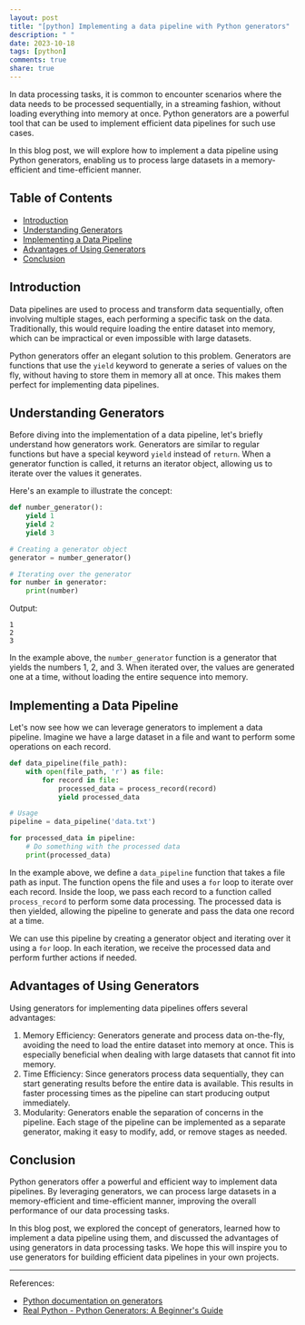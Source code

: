 ```yaml
---
layout: post
title: "[python] Implementing a data pipeline with Python generators"
description: " "
date: 2023-10-18
tags: [python]
comments: true
share: true
---
```


In data processing tasks, it is common to encounter scenarios where the data needs to be processed sequentially, in a streaming fashion, without loading everything into memory at once. Python generators are a powerful tool that can be used to implement efficient data pipelines for such use cases.

In this blog post, we will explore how to implement a data pipeline using Python generators, enabling us to process large datasets in a memory-efficient and time-efficient manner.

## Table of Contents

- [Introduction](#introduction)
- [Understanding Generators](#understanding-generators)
- [Implementing a Data Pipeline](#implementing-a-data-pipeline)
- [Advantages of Using Generators](#advantages-of-using-generators)
- [Conclusion](#conclusion)

## Introduction

Data pipelines are used to process and transform data sequentially, often involving multiple stages, each performing a specific task on the data. Traditionally, this would require loading the entire dataset into memory, which can be impractical or even impossible with large datasets.

Python generators offer an elegant solution to this problem. Generators are functions that use the `yield` keyword to generate a series of values on the fly, without having to store them in memory all at once. This makes them perfect for implementing data pipelines.

## Understanding Generators

Before diving into the implementation of a data pipeline, let's briefly understand how generators work. Generators are similar to regular functions but have a special keyword `yield` instead of `return`. When a generator function is called, it returns an iterator object, allowing us to iterate over the values it generates.

Here's an example to illustrate the concept:

```python
def number_generator():
    yield 1
    yield 2
    yield 3

# Creating a generator object
generator = number_generator()

# Iterating over the generator
for number in generator:
    print(number)
```
Output:
```
1
2
3
```

In the example above, the `number_generator` function is a generator that yields the numbers 1, 2, and 3. When iterated over, the values are generated one at a time, without loading the entire sequence into memory.

## Implementing a Data Pipeline

Let's now see how we can leverage generators to implement a data pipeline. Imagine we have a large dataset in a file and want to perform some operations on each record.

```python
def data_pipeline(file_path):
    with open(file_path, 'r') as file:
        for record in file:
            processed_data = process_record(record)
            yield processed_data

# Usage
pipeline = data_pipeline('data.txt')

for processed_data in pipeline:
    # Do something with the processed data
    print(processed_data)
```

In the example above, we define a `data_pipeline` function that takes a file path as input. The function opens the file and uses a `for` loop to iterate over each record. Inside the loop, we pass each record to a function called `process_record` to perform some data processing. The processed data is then yielded, allowing the pipeline to generate and pass the data one record at a time.

We can use this pipeline by creating a generator object and iterating over it using a `for` loop. In each iteration, we receive the processed data and perform further actions if needed.

## Advantages of Using Generators

Using generators for implementing data pipelines offers several advantages:

1. Memory Efficiency: Generators generate and process data on-the-fly, avoiding the need to load the entire dataset into memory at once. This is especially beneficial when dealing with large datasets that cannot fit into memory.
2. Time Efficiency: Since generators process data sequentially, they can start generating results before the entire data is available. This results in faster processing times as the pipeline can start producing output immediately.
3. Modularity: Generators enable the separation of concerns in the pipeline. Each stage of the pipeline can be implemented as a separate generator, making it easy to modify, add, or remove stages as needed.

## Conclusion

Python generators offer a powerful and efficient way to implement data pipelines. By leveraging generators, we can process large datasets in a memory-efficient and time-efficient manner, improving the overall performance of our data processing tasks.

In this blog post, we explored the concept of generators, learned how to implement a data pipeline using them, and discussed the advantages of using generators in data processing tasks. We hope this will inspire you to use generators for building efficient data pipelines in your own projects.

---

References:
- [Python documentation on generators](https://docs.python.org/3/tutorial/classes.html#generators)
- [Real Python - Python Generators: A Beginner's Guide](https://realpython.com/introduction-to-python-generators/)